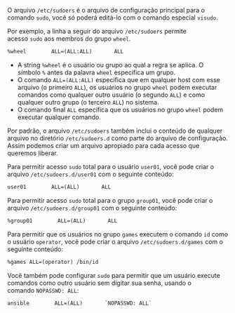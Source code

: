 O arquivo `/etc/sudoers` é o arquivo de configuração principal para o comando `sudo`, você só poderá editá-lo com o comando especial `visudo`.

Por exemplo, a linha a seguir do arquivo `/etc/sudoers` permite acesso `sudo` aos membros do grupo `wheel`.

```txt
%wheel        ALL=(ALL:ALL)       ALL
```

- A string `%wheel` é o usuário ou grupo ao qual a regra se aplica. O símbolo `%` antes da palavra `wheel` especifica um grupo.
- O comando `ALL=(ALL:ALL)` especifica que em qualquer host com esse arquivo (o primeiro `ALL`), os usuários no grupo `wheel` podem executar comandos como qualquer outro usuário (o segundo `ALL`) e como qualquer outro grupo (o terceiro `ALL`) no sistema.
- O comando final `ALL` especifica que os usuários no grupo `wheel` podem executar qualquer comando.

Por padrão, o arquivo `/etc/sudoers` também inclui o conteúdo de qualquer arquivo no diretório `/etc/sudoers.d` como parte do arquivo de configuração. Assim podemos criar um arquivo apropiado para cada acesso que queremos liberar.


Para permitir acesso `sudo` total para o usuário `user01`, você pode criar o arquivo `/etc/sudoers.d/user01` com o seguinte conteúdo:
```txt
user01        ALL=(ALL)       ALL
```


Para permitir acesso `sudo` total para o grupo `group01`, você pode criar o arquivo `/etc/sudoers.d/group01` com o seguinte conteúdo:
```txt
%group01        ALL=(ALL)       ALL
```


Para permitir que os usuários no grupo `games` executem o comando `id` como o usuário `operator`, você pode criar o arquivo `/etc/sudoers.d/games` com o seguinte conteúdo:
```txt
%games ALL=(operator) /bin/id
```


Você também pode configurar `sudo` para permitir que um usuário execute comandos como outro usuário sem digitar sua senha, usando o comando `NOPASSWD: ALL`:
```txt
ansible        ALL=(ALL)       `NOPASSWD: ALL`
```














































